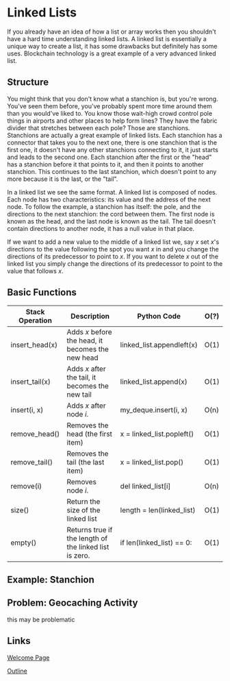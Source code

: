 # Linked Lists
If you already have an idea of how a list or array works then you shouldn't have a hard time understanding linked lists. A linked list is essentially a unique way to create a list, it has some drawbacks but definitely has some uses. Blockchain technology is a great example of a very advanced linked list.

## Structure
You might think that you don't know what a stanchion is, but you're wrong. You've seen them before, you've probably spent more time around them than you would've liked to. You know those wait-high crowd control pole things in airports and other places to help form lines? They have the fabric divider that stretches between each pole? Those are stanchions. Stanchions are actually a great example of linked lists. Each stanchion has a connector that takes you to the next one, there is one stanchion that is the first one, it doesn't have any other stanchions connecting to it, it just starts and leads to the second one. Each stanchion after the first or the "head" has a stanchion before it that points to it, and then it points to another stanchion. This continues to the last stanchion, which doesn't point to any more because it is the last, or the "tail".

In a linked list we see the same format. A linked list is composed of nodes. Each node has two characteristics: its value and the address of the next node. To follow the example, a stanchion has itself: the pole, and the directions to the next stanchion: the cord between them. The first node is known as the head, and the last node is known as the tail. The tail doesn't contain directions to another node, it has a null value in that place.

If we want to add a new value to the middle of a linked list we, say _x_ set _x_'s directions to the value following the spot you want _x_ in and you change the directions of its predecessor to point to _x_. If you want to delete _x_ out of the linked list you simply change the directions of its predecessor to point to the value that follows _x_.

## Basic Functions
| Stack Operation | Description | Python Code | O(?) |
| --- | --- | --- | --- |
| insert_head(x) | Adds _x_ before the head, it becomes the new head | linked_list.appendleft(x) | O(1) |
| insert_tail(x) | Adds _x_ after the tail, it becomes the new tail | linked_list.append(x) | O(1) |
| insert(i, x) | Adds _x_ after node _i_. | my_deque.insert(i, x) | O(n) |
| remove_head() | Removes the head (the first item) | x = linked_list.popleft() | O(1) |
| remove_tail() | Removes the tail (the last item) | x = linked_list.pop() | O(1) |
| remove(i) | Removes node _i_. | del linked_list[i] | O(n) |
| size() | Return the size of the linked list | length = len(linked_list) | O(1) |
| empty() | Returns true if the length of the linked list is zero. | if len(linked_list) == 0: | O(1) |

## Example: Stanchion


## Problem: Geocaching Activity
this may be problematic

## Links
[Welcome Page](0-welcome.md)

[Outline](outline.md)
